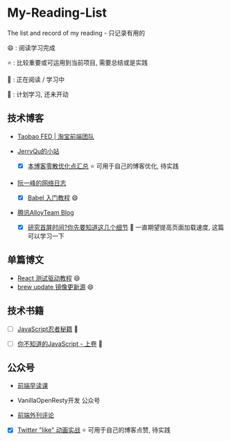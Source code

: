 # My-Reading-List
The list and record of my reading - 只记录有用的

:smile: : 阅读学习完成

:star:  : 比较重要或可运用到当前项目, 需要总结或是实践

:muscle: : 正在阅读 / 学习中

:clap: : 计划学习, 还未开动

## 技术博客

* [Taobao FED | 淘宝前端团队](http://taobaofed.org)

* [JerryQu的小站](https://imququ.com)
  - [x] [本博客零散优化点汇总](https://imququ.com/post/summary-of-my-blog-optimization.html) 
:star: 可用于自己的博客优化, 待实践

* [阮一峰的网络日志](http://www.ruanyifeng.com/blog/)
  - [x] [Babel 入门教程](http://www.ruanyifeng.com/blog/2016/01/babel.html)
:smile:

* [腾讯AlloyTeam Blog](http://www.alloyteam.com)
  - [x] [研究首屏时间?你先要知道这几个细节](http://www.alloyteam.com/2016/01/points-about-resource-loading/)
:muscle: 一直期望提高页面加载速度, 这篇可以学习一下

## 单篇博文

* [React 测试驱动教程](http://www.jianshu.com/p/6c74c96148c9) :smile:
* [brew update 镜像更新源](https://www.logcg.com/archives/1301.html) :smile:

## 技术书籍

- [ ] [JavaScript忍者秘籍](http://book.douban.com/subject/26638316/) :muscle:

- [ ] [你不知道的JavaScript - 上卷](http://book.douban.com/subject/26351021/) :muscle:

## 公众号

* [前端早读课](http://weibo.com/qianduanzaoduke?topnav=1&wvr=6&topsug=1&is_all=1)

* VanillaOpenResty开发 公众号

* [前端外刊评论]()
 - [x] [Twitter "like" 动画实战](http://zhuanlan.zhihu.com/FrontendMagazine/20486738)
:star: 可用于自己的博客点赞, 待实践
